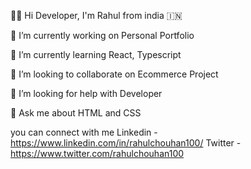 👨‍💻 Hi Developer, I'm Rahul from india 	:india: 

🔭 I’m currently working on Personal Portfolio

🌱 I’m currently learning React, Typescript

👯 I’m looking to collaborate on Ecommerce Project

🤝 I’m looking for help with Developer

💬 Ask me about HTML and CSS

you can connect with me 
Linkedin  - https://www.linkedin.com/in/rahulchouhan100/
Twitter - https://www.twitter.com/rahulchouhan100
